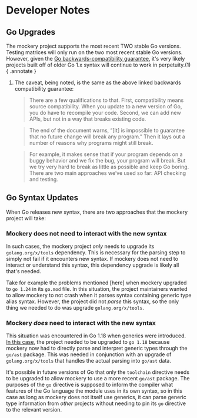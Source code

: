 Developer Notes
===============

Go Upgrades
------------

The mockery project supports the most recent TWO stable Go versions. Testing matrices will only run on the two most recent stable Go versions. However, given the [Go backwards-compatibility guarantee](https://go.dev/blog/compat), it's very likely projects built off of older Go 1.x syntax will continue to work in perpetuity.(1)
{ .annotate }

1. The caveat, being noted, is the same as the above linked backwards compatibility guarantee:

    > There are a few qualifications to that. First, compatibility means source compatibility. When you update to a new version of Go, you do have to recompile your code. Second, we can add new APIs, but not in a way that breaks existing code.

    > The end of the document warns, “[It] is impossible to guarantee that no future change will break any program.” Then it lays out a number of reasons why programs might still break.

    > For example, it makes sense that if your program depends on a buggy behavior and we fix the bug, your program will break. But we try very hard to break as little as possible and keep Go boring. There are two main approaches we’ve used so far: API checking and testing.



Go Syntax Updates
------------------

When Go releases new syntax, there are two approaches that the mockery project will take:

### Mockery does not need to interact with the new syntax

In such cases, the mockery project _only_ needs to upgrade its `golang.org/x/tools` dependency. This is necessary for the parsing step to simply not fail if it encounters new syntax. If mockery does not need to interact or understand this syntax, this dependency upgrade is likely all that's needed.

Take for example the problems mentioned [here] when mockery upgraded to `go 1.24` in its `go.mod` file. In this situation, the project maintainers wanted to allow mockery to not crash when it parses syntax containing generic type alias syntax. However, the project did not _parse_ this syntax, so the only thing we needed to do was upgrade `golang.org/x/tools`.

### Mockery _does_ need to interact with the new syntax

This situation was encountered in Go 1.18 when generics were introduced. [In this case](https://github.com/vektra/mockery/pull/456/files#diff-33ef32bf6c23acb95f5902d7097b7a1d5128ca061167ec0716715b0b9eeaa5f6), the project needed to be upgraded to `go 1.18` because mockery now had to directly parse and interpret generic types through the `go/ast` package. This was needed in conjunction with an upgrade of `golang.org/x/tools` that handles the actual parsing into `go/ast` data.

It's possible in future versions of Go that only the `toolchain` directive needs to be upgraded to allow mockery to use a more recent `go/ast` package. The purposes of the `go` directive is supposed to inform the compiler what features of the Go language the module uses in its own syntax, so in this case as long as mockery does not itself use generics, it can parse generic type information from _other_ projects without needing to pin its `go` directive to the relevant version.
